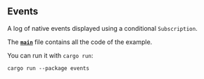 ## Events

A log of native events displayed using a conditional `Subscription`.

The __[`main`]__ file contains all the code of the example.

You can run it with `cargo run`:
```
cargo run --package events
```

[`main`]: src/main.rs
